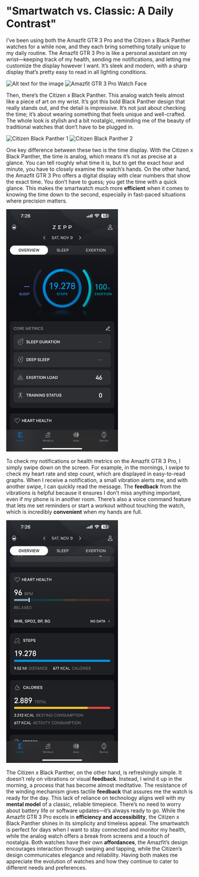 # **"Smartwatch vs. Classic: A Daily Contrast"**

I’ve been using both the Amazfit GTR 3 Pro and the Citizen x Black Panther watches for a while now, and they each bring something totally unique to my daily routine. The Amazfit GTR 3 Pro is like a personal assistant on my wrist—keeping track of my health, sending me notifications, and letting me customize the display however I want. It’s sleek and modern, with a sharp display that’s pretty easy to read in all lighting conditions.

 <img src="https://m.media-amazon.com/images/I/61ETdWUY-TL._AC_SL1180_.jpg" alt="Alt text for the image" width="300"> <img src="https://amazfitwatchfaces.com/storage/gtr/img/1729499374_7e645a5ab0.png" alt="Amazfit GTR 3 Pro Watch Face" width="300"> 


Then, there’s the Citizen x Black Panther. This analog watch feels almost like a piece of art on my wrist. It’s got this bold Black Panther design that really stands out, and the detail is impressive. It’s not just about checking the time; it’s about wearing something that feels unique and well-crafted. The whole look is stylish and a bit nostalgic, reminding me of the beauty of traditional watches that don’t have to be plugged in.

<img src="https://citizenwatch.widen.net/content/lna6berzlz/png/Black+Panther.png?u=41zuoe&width=500&height=625&quality=80&crop=false&keep=c&color=FFFFFF00" alt="Citizen Black Panther 1" width="300"> <img src="https://citizenwatch.widen.net/content/o4hkfjb010/png/Black+Panther.png?u=41zuoe&width=500&height=625&quality=80&crop=false&keep=c&color=FFFFFF00" alt="Citizen Black Panther 2" width="300">


One key difference between these two is the time display. With the Citizen x Black Panther, the time is analog, which means it’s not as precise at a glance. You can tell roughly what time it is, but to get the exact hour and minute, you have to closely examine the watch’s hands. On the other hand, the Amazfit GTR 3 Pro offers a digital display with clear numbers that show the exact time. You don’t have to guess; you get the time with a quick glance. This makes the smartwatch much more **efficient** when it comes to knowing the time down to the second, especially in fast-paced situations where precision matters.

<img src="https://github.com/UsabilityEngineering/ux-journal-D3bugo7/blob/main/.github/workflows/IMG_3331.PNG?raw=true" alt="IMG 3331" width="300"> 

To check my notifications or health metrics on the Amazfit GTR 3 Pro, I simply swipe down on the screen. For example, in the mornings, I swipe to check my heart rate and step count, which are displayed in easy-to-read graphs. When I receive a notification, a small vibration alerts me, and with another swipe, I can quickly read the message. The **feedback** from the vibrations is helpful because it ensures I don’t miss anything important, even if my phone is in another room. There’s also a voice command feature that lets me set reminders or start a workout without touching the watch, which is incredibly **convenient** when my hands are full.


 <img src="https://github.com/UsabilityEngineering/ux-journal-D3bugo7/blob/main/.github/workflows/IMG_3332.PNG?raw=true" alt="IMG 3332" width="300">

           
The Citizen x Black Panther, on the other hand, is refreshingly simple. It doesn’t rely on vibrations or visual **feedback**. Instead, I wind it up in the morning, a process that has become almost meditative. The resistance of the winding mechanism gives tactile **feedback** that assures me the watch is ready for the day. This lack of reliance on technology aligns well with my **mental model** of a classic, reliable timepiece. There’s no need to worry about battery life or software updates—it’s always ready to go.
While the Amazfit GTR 3 Pro excels in **efficiency and accessibility**, the Citizen x Black Panther shines in its simplicity and timeless appeal. The smartwatch is perfect for days when I want to stay connected and monitor my health, while the analog watch offers a break from screens and a touch of nostalgia. Both watches have their own **affordances**, the Amazfit’s design encourages interaction through swiping and tapping, while the Citizen’s design communicates elegance and reliability. Having both makes me appreciate the evolution of watches and how they continue to cater to different needs and preferences.


